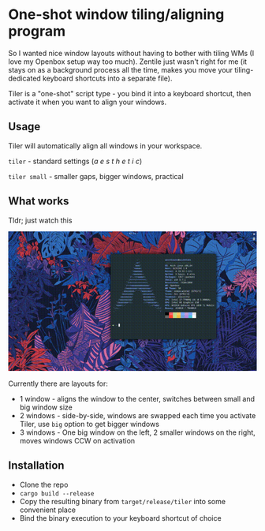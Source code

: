 # One-shot window tiling/aligning program

So I wanted nice window layouts without having to bother with tiling WMs (I love my Openbox setup way too much).
Zentile just wasn't right for me (it stays on as a background process all the time,
makes you move your tiling-dedicated keyboard shortcuts into a separate file).

Tiler is a "one-shot" script type - you bind it into a keyboard shortcut,
then activate it when you want to align your windows.

## Usage

Tiler will automatically align all windows in your workspace.

`tiler` - standard settings (*a e s t h e t i c*)

`tiler small` - smaller gaps, bigger windows, practical


## What works

Tldr; just watch this

![demo gif](./demo.gif)

Currently there are layouts for:

* 1 window - aligns the window to the center, switches between small and big window size
* 2 windows - side-by-side, windows are swapped each time you activate Tiler, use `big` option to get bigger windows
* 3 windows - One big window on the left, 2 smaller windows on the right, moves windows CCW on activation

## Installation
* Clone the repo
* `cargo build --release`
* Copy the resulting binary from `target/release/tiler` into some convenient place
* Bind the binary execution to your keyboard shortcut of choice
